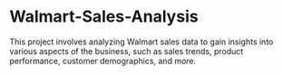 # Walmart-Sales-Analysis
This project involves analyzing Walmart sales data to gain insights into various aspects of the business, such as sales trends, product performance, customer demographics, and more.
